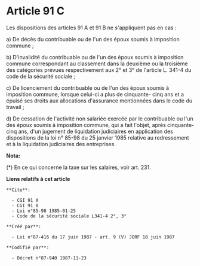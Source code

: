 # Article 91 C

Les dispositions des articles 91 A et 91 B ne s'appliquent pas en cas :

a) De décès du contribuable ou de l'un des époux soumis à imposition commune ;

b) D'invalidité du contribuable ou de l'un des époux soumis à imposition commune correspondant au classement dans la deuxième
ou la troisième des catégories prévues respectivement aux 2° et 3° de l'article L. 341-4 du code de la sécurité sociale ;

c) De licenciement du contribuable ou de l'un des époux soumis à imposition commune, lorsque celui-ci a plus de cinquante-
cinq ans et a épuisé ses droits aux allocations d'assurance mentionnées dans le code du travail ;

d) De cessation de l'activité non salariée exercée par le contribuable ou l'un des époux soumis à imposition commune, qui a
fait l'objet, après cinquante-cinq ans, d'un jugement de liquidation judiciaires en application des dispositions de la loi n°
85-98 du 25 janvier 1985 relative au redressement et à la liquidation judiciaires des entreprises.

**Nota:**

(*) En ce qui concerne la taxe sur les salaires, voir art. 231.

**Liens relatifs à cet article**

	**Cite**:

	  - CGI 91 A
	  - CGI 91 B
	  - Loi n°85-98 1985-01-25
	  - Code de la sécurité sociale L341-4 2°, 3°

	**Créé par**:

	  - Loi n°87-416 du 17 juin 1987 - art. 9 (V) JORF 18 juin 1987

	**Codifié par**:

	  - Décret n°87-940 1987-11-23
